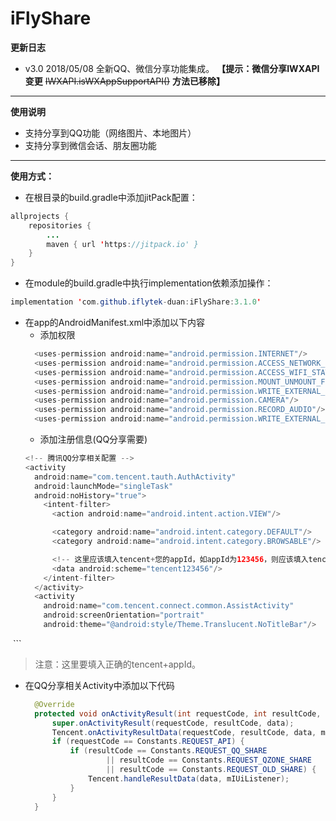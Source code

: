 # iFlyShare

**更新日志**
- v3.0 2018/05/08 全新QQ、微信分享功能集成。
  **【提示：微信分享IWXAPI变更**
  ~~IWXAPI.isWXAppSupportAPI()~~
  **方法已移除】**
---

**使用说明**
- 支持分享到QQ功能（网络图片、本地图片）
- 支持分享到微信会话、朋友圈功能
---

**使用方式：**

- 在根目录的build.gradle中添加jitPack配置：
```java
allprojects {
    repositories {
        ...
        maven { url 'https://jitpack.io' }
    }
}
```

- 在module的build.gradle中执行implementation依赖添加操作：
```java
implementation 'com.github.iflytek-duan:iFlyShare:3.1.0'
```

- 在app的AndroidManifest.xml中添加以下内容
  - 添加权限
  ```java
    <uses-permission android:name="android.permission.INTERNET"/>
    <uses-permission android:name="android.permission.ACCESS_NETWORK_STATE"/>
    <uses-permission android:name="android.permission.ACCESS_WIFI_STATE"/>
    <uses-permission android:name="android.permission.MOUNT_UNMOUNT_FILESYSTEMS"/>
    <uses-permission android:name="android.permission.WRITE_EXTERNAL_STORAGE"/>
    <uses-permission android:name="android.permission.CAMERA"/>
    <uses-permission android:name="android.permission.RECORD_AUDIO"/>
    <uses-permission android:name="android.permission.WRITE_EXTERNAL_STORAGE"/>
  ```
  - 添加注册信息(QQ分享需要)
  ```java
  <!-- 腾讯QQ分享相关配置 -->
  <activity
    android:name="com.tencent.tauth.AuthActivity"
    android:launchMode="singleTask"
    android:noHistory="true">
      <intent-filter>
        <action android:name="android.intent.action.VIEW"/>

        <category android:name="android.intent.category.DEFAULT"/>
        <category android:name="android.intent.category.BROWSABLE"/>

        <!-- 这里应该填入tencent+您的appId，如appId为123456，则应该填入tencent123456 -->
        <data android:scheme="tencent123456"/>
      </intent-filter>
    </activity>
    <activity
      android:name="com.tencent.connect.common.AssistActivity"
      android:screenOrientation="portrait"
      android:theme="@android:style/Theme.Translucent.NoTitleBar"/>
  ```
  > 注意：这里要填入正确的tencent+appId。
- 在QQ分享相关Activity中添加以下代码
  ```java
    @Override
    protected void onActivityResult(int requestCode, int resultCode, Intent data) {
        super.onActivityResult(requestCode, resultCode, data);
        Tencent.onActivityResultData(requestCode, resultCode, data, mIUiListener);
        if (requestCode == Constants.REQUEST_API) {
            if (resultCode == Constants.REQUEST_QQ_SHARE
                    || resultCode == Constants.REQUEST_QZONE_SHARE
                    || resultCode == Constants.REQUEST_OLD_SHARE) {
                Tencent.handleResultData(data, mIUiListener);
            }
        }
    }
  ```
